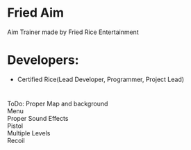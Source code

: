﻿# Fried Aim 

Aim Trainer made by Fried Rice Entertainment

# Developers: 
- Certified Rice(Lead Developer, Programmer, Project Lead)

# 

ToDo:
Proper Map and background\
Menu\
Proper Sound Effects\
Pistol\
Multiple Levels\
Recoil